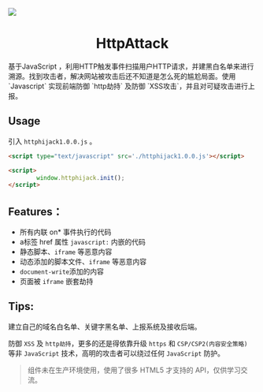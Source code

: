 [![](https://img.shields.io/badge/NACG_CJanGe-HttpAttack-yellow)](http://github.com/NACG-Mohr/CJan-Ge)
<h1 align="center">HttpAttack</h1>
基于JavaScript ，利用HTTP触发事件扫描用户HTTP请求，并建黑白名单来进行溯源。找到攻击者，解决网站被攻击后还不知道是怎么死的尴尬局面。使用 `Javascript` 实现前端防御 `http劫持` 及防御 `XSS攻击`，并且对可疑攻击进行上报。

## Usage

引入 `httphijack1.0.0.js` 。

```HTML
<script type="text/javascript" src='./httphijack1.0.0.js'></script>

<script>
        window.httphijack.init();
</script>   
```
## Features：

- 所有内联 on* 事件执行的代码
- a标签 href 属性 `javascript:` 内嵌的代码
- 静态脚本、`iframe` 等恶意内容
- 动态添加的脚本文件、`iframe` 等恶意内容
- `document-write`添加的内容
- 页面被 `iframe` 嵌套劫持 

## Tips:

建立自己的域名白名单、关键字黑名单、上报系统及接收后端。

防御 `XSS` 及 `http劫持`，更多的还是得依靠升级 `https` 和 `CSP/CSP2(内容安全策略)` 等非 `JavaScript` 技术，高明的攻击者可以绕过任何 `JavaScript` 防护。

> 组件未在生产环境使用，使用了很多 HTML5 才支持的 API，仅供学习交流。
